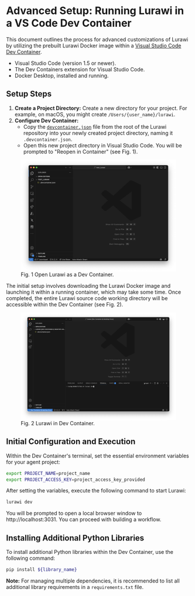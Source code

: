 # Advanced Setup: Running Lurawi in a VS Code Dev Container

This document outlines the process for advanced customizations of Lurawi by utilizing the prebuilt Lurawi Docker image within a [Visual Studio Code Dev Container](https://code.visualstudio.com/docs/devcontainers/containers).

*   Visual Studio Code (version 1.5 or newer).
*   The Dev Containers extension for Visual Studio Code.
*   Docker Desktop, installed and running.

## Setup Steps

1.  **Create a Project Directory:** Create a new directory for your project. For example, on macOS, you might create `/Users/{user_name}/lurawi`.
2.  **Configure Dev Container:**
    *   Copy the [`devcontainer.json`](https://github.com/kunle12/lurawi/blob/main/.devcontainer.json) file from the root of the Lurawi repository into your newly created project directory, naming it `.devcontainer.json`.
    *   Open this new project directory in Visual Studio Code. You will be prompted to "Reopen in Container" (see Fig. 1).

<figure>
    <img src="images/devcontainer1.png"
         alt="Open Lurawi as a Dev Container" width="600px"
         style="display: block; margin: 0 auto"/>
    <figcaption>Fig. 1 Open Lurawi as a Dev Container.</figcaption>
</figure>

The initial setup involves downloading the Lurawi Docker image and launching it within a running container, which may take some time. Once completed, the entire Lurawi source code working directory will be accessible within the Dev Container (see Fig. 2).

<figure>
    <img src="images/devcontainer2.png"
         alt="Lurawi in Dev Container" width="600px"
         style="display: block; margin: 0 auto"/>
    <figcaption>Fig. 2 Lurawi in Dev Container.</figcaption>
</figure>

## Initial Configuration and Execution

Within the Dev Container's terminal, set the essential environment variables for your agent project:
```bash
export PROJECT_NAME=project_name
export PROJECT_ACCESS_KEY=project_access_key_provided
```
After setting the variables, execute the following command to start Lurawi:
```bash
lurawi dev
```

You will be prompted to open a local browser window to http://localhost:3031. You can proceed with building a workflow.

## Installing Additional Python Libraries

To install additional Python libraries within the Dev Container, use the following command:

```bash
pip install ${library_name}
```

**Note:** For managing multiple dependencies, it is recommended to list all additional library requirements in a `requirements.txt` file.
